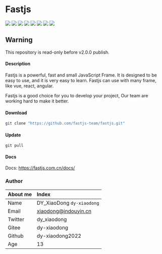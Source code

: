# Fastjs

[![](https://img.shields.io/badge/dynamic/json?color=%23c82f35&label=Gitee&query=stargazers_count&suffix=%20stars&url=https%3A%2F%2Fgitee.com%2Fapi%2Fv5%2Frepos%2Ffastjs-team%2Ffastjs)](https://gitee.com/dy-xiaodong/fastjs/stargazers)
![](https://img.shields.io/badge/license-MIT-purple)
![](https://img.shields.io/badge/Github-dy--xiaodong2022-green)
![](https://img.shields.io/badge/npm-v1.2.3-blue)
![](https://img.shields.io/badge/download-3500+-blueviolet)
![](https://img.shields.io/badge/support-vue2-success)
![](https://img.shields.io/badge/support-vue3-success)
![](https://img.shields.io/badge/support-react-success)

## Warning

This repository is read-only before v2.0.0 publish.

#### Description

Fastjs is a powerful, fast and small JavaScript Frame. It is designed to be easy to use, and it is very easy to learn. Fastjs can use with many frame, like vue, react, angular.

Fastjs is a good choice for you to develop your project, Our team are working hard to make it better.

#### Download

```bash
git clone "https://github.com/fastjs-team/fastjs.git"
```

#### Update

```
git pull
```

#### Docs

Docs: https://fastjs.com.cn/docs/

### Author

| About me | Index                     |
|:---------|:--------------------------|
| Name     | DY_XiaoDong `dy-xiaodong` |
| Email    | xiaodong@indouyin.cn      |
| Twitter  | dy_xiaodong               |
| Gitee    | dy-xiaodong               |
| Github   | dy-xiaodong2022           |
| Age      | 13                        |
